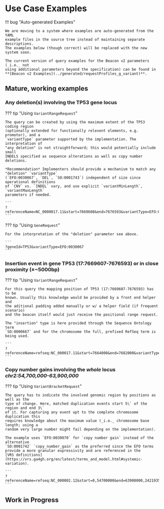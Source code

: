 # Use Case Examples

!!! bug "Auto-generated Examples"

	We are moving to a system where examples are auto-generated from the YAML
	example files in the source tree instead of maintaining separate descriptions.
	The examples below (though correct) will be replaced with the new system soon.

	The current version of query examples for the Beacon v2 parameters (_i.e._ not
	using additional parameters beyond the specification) can be found in 
	**[Beacon v2 Examples](../generated/requestProfiles_g_variant)**.


## Mature, working examples

### Any deletion(s) involving the TP53 gene locus

??? tip "Using `VariantRangeRequest`"

	The query can be created by using the maximum extent of the TP53 coding region
	(optionally extended for functionally relevent elements, e.g. promotor), and a
	`variantType` parameter supported by the implementation. The interpretation of
	"any deletion" is not straightforward; this would potentially include small
	INDELS specified as sequence alterations as well as copy number deletions.

	*Recommendation* Implementers should provide a mechanism to match any "deletion" `variantType`
	(`EFO:0030067`, `DEL`, `SO:0001743`) independent of size since operational definitions
	of `CNV` vs. `INDEL` vary, and use explicit `variantMinLength`, `variantMaxLength`
	parameters if needed.

	```
	?referenceName=NC_0000017.11&start=7669608&end=7676593&variantType=EFO:0030067
	```

??? tip "Using `GeneRequest`"

	For the interpretation of the "deletion" parameter see above.

	```
	?geneId=TP53&variantType=EFO:0030067
	```


### Insertion event in gene TP53 (17:7669607-7676593) or in close proximity (±~5000bp)

??? tip "Using `VariantRangeRequest`"

	For this query the mapping position of TP53 (17:7669607-7676593) has to be
	known. Usually this knowledge would be provided by a front end helper and
	the aditional padding added manually or w/ a helper field (if frequent scenario)
	and the beacon itself would just receive the positional range request.

	The "insertion" type is here provided through the Sequence Ontology term
	`SO:0000667` and for the chromosome the full, prefixed RefSeq term is being used.

	```
	?referenceName=refseq:NC_000017.11&start=7664000&end=7682000&variantType=SO:0000667
	```

### Copy number gains involving the _whole_ locus _chr2:54,700,000-63,900,000_

??? tip "Using `VariantBracketRequest`"

	The query has to indicate the involved genomic region by positions as well as the
	type of change. Here, matched duplication events start 5\` of the region and end 3\`
	of it. For capturing any event upt to the complete chromosome duplication this
	requires knowledge about the maximum value (_i.e._ chromosome base length; using a
	random very large number might fail depending on the implementation).

	The example uses `EFO:0030070` for `copy number gain` instead of the alternative
	`SO:0001742` `copy_number_gain` as the preferred since the EFO terms
	provide a more granular expressivity and are referenced in the
	[VRS definitions](https://vrs.ga4gh.org/en/latest/terms_and_model.html#systemic-variation).

	```
	?referenceName=refseq:NC_000002.12&start=0,54700000&end=63900000,242193529&variantType=SO:0001742
	```


## Work in Progress
